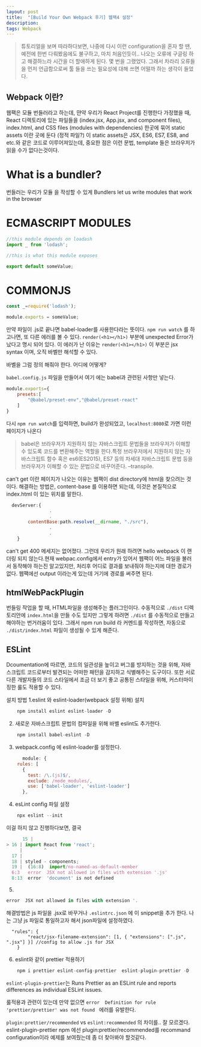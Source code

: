 ```yaml
---
layout: post
title:  "[Build Your Own Webpack 후기] 웹팩4 설정"
description: 
tags: Webpack
---
```

> 튜토리얼을 보며 따라하다보면, 나중에 다시 이런 configuration을 혼자 할 땐, 예전에 한번 다뤄봤음에도 불구하고, 마치 처음인듯이.. 나오는 오류에 구글링 하고 해결하느라 시간을 더 할애하게 된다. 몇 번을 그랬었다. 
> 그래서 차라리 오류들을 먼저 언급함으로써 툴 들을 쓰는 필요성에 대해 쓰면 어떨까 하는 생각이 들었다.  

## Webpack 이란?

웹팩은 모듈 번들러라고 하는데, 먄약 우리가 React Project를 진행한다 가정했을 때, React 디렉토리에 있는 파일들을 (index.jsx, App.jsx, and component files), index.html, and CSS files (modules with dependencies) 한곳에 묶어 static assets 이란 곳에 둔다 (정적 파일?)
이 static assets은 JSX, ES6, ES7, ES8, and etc.와 같은 코드로 이루어져있는데, 중요한 점은 이런 문법, template 들은 브라우저가 읽을 수가 없다는것이다.


# What is a bundler?
번들러는 우리가 모듈 을 작성할 수 있게 
Bundlers let us write modules that work in the browser

# ECMASCRIPT MODULES

```javascript
//this module depends on loadash
import _ from 'lodash';

//this is what this module exposes

export default someValue;
```

# COMMONJS

```javascript
const _=require('lodash');

module.exports = someValue;
```

만약 파일이 .js로 끝나면 babel-loader를 사용한다라는 뜻이다. 
`npm run watch` 를 하고나면, 또 다른 에러를 볼 수 있다.
`render(<h1></h1>)` 부분에 unexpected Error가 났다고 명시 되어 있다. 이 에러가 난 이유는 `render(<h1></h1>)` 이 부분은 jsx syntax 이며,  오직 바벨만 해석할 수 있다.  

바벨을 그럼 정의 해줘야 한다. 어디에 어떻게?

`babel.config.js` 파일을 만들어서 여기 에는 babel과 관련된 사항만 넣는다.
```javascript
module.exports={
    presets:[
        "@babel/preset-env","@babel/preset-react"
    ]
}
```

다시 `npm run watch`를 입력하면, 
build가 완성되었고, `localhost:8080`로 가면 이런페이지가 나온다

>babel은 브라우저가 지원하지 않는 자바스크립트 문법들을 브라우저가 이해할 수 있도록 코드를 변환해주는 역할을 한다.특정 브라우저에서 지원하지 않는 자바스크립트 함수 혹은 es6(ES2015), ES7 등의 차세대 자바스크립트 문법 등을 브라우저가 이해할 수 있는 문법으로 바꾸어준다. –transpile.

 can't get 이란 페이지가 나오는 이유는 웹팩이 dist directory에  html을 찾으려는 것이다. 해결하는 방법은, content-base 를 이용하면 되는데, 이것은 본질적으로 index.html 이 있는 위치를 말한다.

```javascript
  devServer:{
                .
                .
        contentBase:path.resolve(__dirname, "./src"),
                .
                .
    }
```

can't get 400 메세지는 없어졌다. 그런데 우리가 원래 하려면 hello webpack 이 랜더링 되지 않는다.현재 webpac.config에서 entry가 있어서 웹팩이 어느 파일을 불러 서 동작해야 하는진 알고있지만, 처리후 어디로 결과를 보내줘야 하는지에 대한 경로가 없다. 웹팩에선 output 이라는게 있는데 거기에 경로를 써주면 된다.

## htmlWebPackPlugin 

번들링 작업을 할 때, HTML파일을 생성해주는 플러그인이다. 
수동적으로  `./dist` 디렉토리안에 `index.html`을 만들 수도 있지만 그렇게 하려면 `./dist` 를 수동적으로 만들고 해야하는 번거러움이 있다. 그래서 npm run build 라 커멘드를 작성하면, 자동으로 `./dist/index.html` 파일이 생성될 수 있게 해준다.


## ESLint
  Dcoumentation에 따르면, 코드의 일관성을 높이고 버그를 방지하는 것을 위해, 자바스크립트 코드로부터 발견되는 어떠한 패턴을 감지하고 식별해주는 도구이다. 또한 서로 다른 개발자들의 코드 스타일에서 조금 더 보기 좋고 공통된 스타일을 위해, 커스터마이징한 룰도 적용할 수 있다.  

설치 방법 
1.eslint 와 eslint-loader(webpack 설정 위해) 설치 
```javascript
    npm install eslint eslint-loader -D
```

2. 새로운 자바스크립트 문법의 컴파일을 위해 바벨 eslint도 추가한다.

```javascript
    npm install babel-eslint -D
```

3. webpack.config 에 eslint-loader를 설정한다.

```javascript
      module: {
    rules: [
      {
        test: /\.(js)$/,
        exclude: /node_modules/,
        use: ['babel-loader', 'eslint-loader']
      },
```

4. esLint config 파일 설정

```javascript 
    npx eslint --init
```

이걸 하지 않고 진행하다보면, 결국 
```javascript
      15 | 
> 16 | import React from 'react';
     |        ^
  17 | 
  18 | styled - components;
  19 |  (16:8)  import/no-named-as-default-member
  6:3   error  JSX not allowed in files with extension '.js'                                                                                                                                                                                            react/jsx-filename-extension
  8:13  error  'document' is not defined        
````


5. 

```javascript
error  JSX not allowed in files with extension '.
```
해결방법은  js 파일을 .jsx로 바꾸거나 `.eslintrc.json` 에 이 snippet을 추가 한다.
나는 그냥 js 파일로 통일하고자 해서 json파일에 설정하였다.

```
  "rules": {
        "react/jsx-filename-extension": [1, { "extensions": [".js", ".jsx"] }] //config to allow .js for JSX
    }
```


6. eslint와 같이 prettier 적용하기 

```javascript
    npm i prettier eslint-config-prettier  eslint-plugin-prettier -D 
```
`eslint-plugin-prettier`는 
Runs Prettier as an ESLint rule and reports differences as individual ESLint issues.

룰적용과 관련이 있는데 만약  없으면 `error  Definition for rule 'prettier/prettier' was not found ` 에러를 유발한다.

`plugin:prettier/recommended` vs `eslint:recommended` 의 차이를.. 잘 모르겠다.  
eslint-plugin-prettier npm 에선 plugin:prettier/recommended를 recommand configuration이라 예제를 보여줬는데 좀 더 찾아봐야 할것같다. 